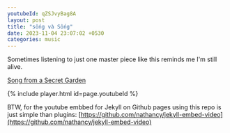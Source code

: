 ```yaml
---
youtubeId: qZSJvyBag8A
layout: post
title: "sống và Sống"
date: 2023-11-04 23:07:02 +0530
categories: music
---
```


Sometimes listening to just one master piece like this reminds me I'm still alive.

[Song from a Secret Garden](https://www.youtube.com/watch?v=qZSJvyBag8A)

{% include player.html id=page.youtubeId %}

BTW, for the youtube embbed for Jekyll on Github pages using this repo is just simple than plugins: [https://github.com/nathancy/jekyll-embed-video](https://github.com/nathancy/jekyll-embed-video)



